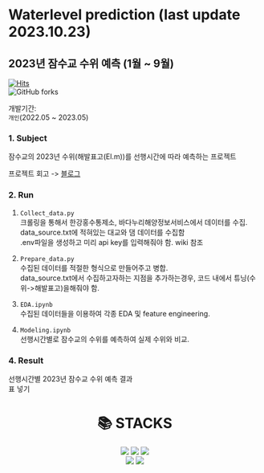 # Waterlevel prediction (last update 2023.10.23)

## 2023년 잠수교 수위 예측 (1월 ~ 9월) <br>



[![Hits](https://hits.seeyoufarm.com/api/count/incr/badge.svg?url=https%3A%2F%2Fgithub.com%2FBae-ChangHyun%2FWaterlevel-predict&count_bg=%23113CD5&title_bg=%23555555&icon=github.svg&icon_color=%23E7E7E7&title=hits&edge_flat=false)](https://hits.seeyoufarm.com) <br>
<img alt="GitHub forks" src="https://img.shields.io/github/forks/Bae-ChangHyun/Waterlevel-predict">

개발기간: <br>
`개인`(2022.05 ~ 2023.05) <br>

### 1. Subject <br>
잠수교의 2023년 수위(해발표고(El.m))를 선행시간에 따라 예측하는 프로젝트

프로젝트 회고 -> [블로그](https)

### 2. Run <br>
1. `Collect_data.py`<br>
크롤링을 통해서 한강홍수통제소, 바다누리해양정보서비스에서 데이터를 수집. <br>
data_source.txt에 적혀있는 대교와 댐 데이터를 수집함<br>
.env파일을 생성하고 미리 api key를 입력해줘야 함. wiki 참조<br>

2. `Prepare_data.py` <br>
수집된 데이터를 적절한 형식으로 만들어주고 병합.<br>
data_source.txt에서 수집하고자하는 지점을 추가하는경우, 코드 내에서 튜닝(수위->해발표고)을해줘야 함.<br>

3. `EDA.ipynb` <br>
수집된 데이터들을 이용하여 각종 EDA 및 feature engineering.<br>

4. `Modeling.ipynb` <br>
선행시간별로 잠수교의 수위를 예측하여 실제 수위와 비교.<br>

### 4. Result <br>
선행시간별 2023년 잠수교 수위 예측 결과<br>
표 넣기

<div align=center><h1>📚 STACKS</h1></div>

<div align=center> 
  <img src="https://img.shields.io/badge/python-3776AB?style=for-the-badge&logo=python&logoColor=white">
  <img src="https://img.shields.io/badge/tensorflow-FF6F00?style=for-the-badge&logo=tensorflow&logoColor=white">
  <img src="https://img.shields.io/badge/scikitlearn-F7931E?style=for-the-badge&logo=scikitlearn&logoColor=white">
  <br>
  <img src="https://img.shields.io/badge/github-181717?style=for-the-badge&logo=github&logoColor=white">
  <img src="https://img.shields.io/badge/git-F05032?style=for-the-badge&logo=git&logoColor=white">
  <br>
</div>
